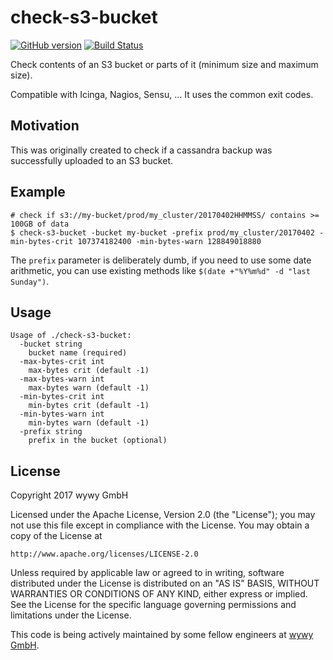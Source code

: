 # check-s3-bucket
[![GitHub version](https://badge.fury.io/gh/wywygmbh%2Fcheck-s3-bucket.svg)](https://badge.fury.io/gh/wywygmbh%2Fcheck-s3-bucket)
[![Build Status](https://travis-ci.org/wywygmbh/check-s3-bucket.svg?branch=master)](https://travis-ci.org/wywygmbh/check-s3-bucket)

Check contents of an S3 bucket or parts of it (minimum size and maximum size).

Compatible with Icinga, Nagios, Sensu, ... It uses the common exit codes.

## Motivation

This was originally created to check if a cassandra backup was successfully uploaded to an S3 bucket.

## Example

    # check if s3://my-bucket/prod/my_cluster/20170402HHMMSS/ contains >= 100GB of data
    $ check-s3-bucket -bucket my-bucket -prefix prod/my_cluster/20170402 -min-bytes-crit 107374182400 -min-bytes-warn 128849018880
    
The `prefix` parameter is deliberately dumb, if you need to use some date arithmetic, you can
use existing methods like `$(date +"%Y%m%d" -d "last Sunday")`.
 
## Usage

    Usage of ./check-s3-bucket:
      -bucket string
        bucket name (required)
      -max-bytes-crit int
        max-bytes crit (default -1)
      -max-bytes-warn int
        max-bytes warn (default -1)
      -min-bytes-crit int
        min-bytes crit (default -1)
      -min-bytes-warn int
        min-bytes warn (default -1)
      -prefix string
        prefix in the bucket (optional)

## License

Copyright 2017 wywy GmbH

Licensed under the Apache License, Version 2.0 (the "License");
you may not use this file except in compliance with the License.
You may obtain a copy of the License at

    http://www.apache.org/licenses/LICENSE-2.0

Unless required by applicable law or agreed to in writing, software
distributed under the License is distributed on an "AS IS" BASIS,
WITHOUT WARRANTIES OR CONDITIONS OF ANY KIND, either express or implied.
See the License for the specific language governing permissions and
limitations under the License.

This code is being actively maintained by some fellow engineers at [wywy GmbH](http://wywy.com/).
